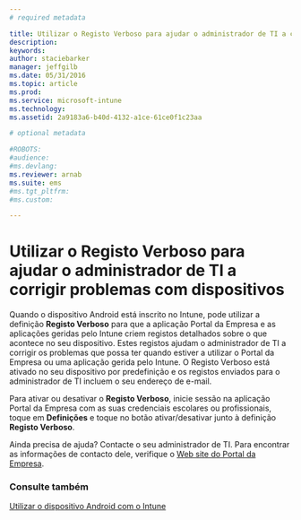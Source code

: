 ```yaml
---
# required metadata

title: Utilizar o Registo Verboso para ajudar o administrador de TI a corrigir problemas com dispositivos | Microsoft Intune
description:
keywords:
author: staciebarker
manager: jeffgilb
ms.date: 05/31/2016
ms.topic: article
ms.prod:
ms.service: microsoft-intune
ms.technology:
ms.assetid: 2a9183a6-b40d-4132-a1ce-61ce0f1c23aa

# optional metadata

#ROBOTS:
#audience:
#ms.devlang:
ms.reviewer: arnab
ms.suite: ems
#ms.tgt_pltfrm:
#ms.custom:

---
```



# Utilizar o Registo Verboso para ajudar o administrador de TI a corrigir problemas com dispositivos

Quando o dispositivo Android está inscrito no Intune, pode utilizar a definição **Registo Verboso** para que a aplicação Portal da Empresa e as aplicações geridas pelo Intune criem registos detalhados sobre o que acontece no seu dispositivo. Estes registos ajudam o administrador de TI a corrigir os problemas que possa ter quando estiver a utilizar o Portal da Empresa ou uma aplicação gerida pelo Intune. O Registo Verboso está ativado no seu dispositivo por predefinição e os registos enviados para o administrador de TI incluem o seu endereço de e-mail.

Para ativar ou desativar o **Registo Verboso**, inicie sessão na aplicação Portal da Empresa com as suas credenciais escolares ou profissionais, toque em **Definições** e toque no botão ativar/desativar junto à definição **Registo Verboso**.

Ainda precisa de ajuda? Contacte o seu administrador de TI. Para encontrar as informações de contacto dele, verifique o [Web site do Portal da Empresa](http://portal.manage.microsoft.com).

### Consulte também
[Utilizar o dispositivo Android com o Intune](using-your-android-device-with-intune.md)

<!--HONumber=Jun16_HO2-->


